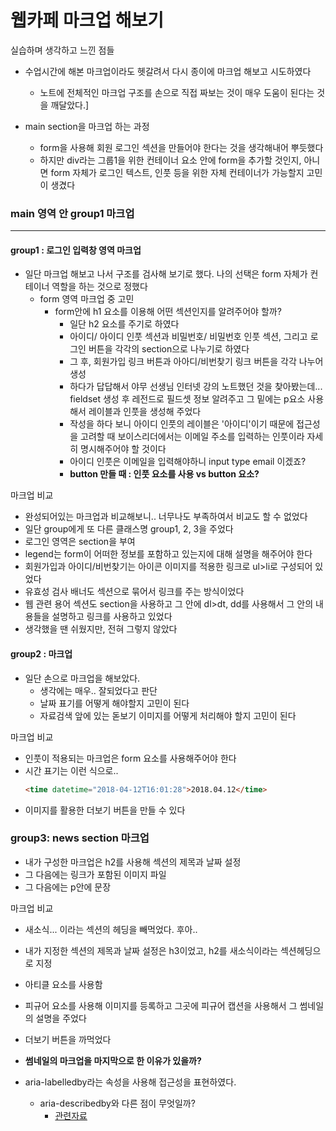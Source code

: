 # 웹카페 마크업 해보기

실습하며 생각하고 느낀 점들

- 수업시간에 해본 마크업이라도 헷갈려서 다시 종이에 마크업 해보고 시도하였다
  - 노트에 전체적인 마크업 구조를 손으로 직접 짜보는 것이 매우 도움이 된다는 것을 깨달았다.]

- main section을 마크업 하는 과정
  - form을 사용해 회원 로그인 섹션을 만들어야 한다는 것을 생각해내어 뿌듯했다
  - 하지만 div라는 그룹1을 위한 컨테이너 요소 안에 form을 추가할 것인지, 아니면 form 자체가 로그인 텍스트, 인풋 등을 위한 자체 컨테이너가 가능할지 고민이 생겼다
  
 ### main 영역 안 group1 마크업 

 ---

 #### group1 : 로그인 입력창 영역 마크업
  - 일단 마크업 해보고 나서 구조를 검사해 보기로 했다. 나의 선택은 form 자체가 컨테이너 역할을 하는 것으로 정했다
    - form 영역 마크업 중 고민
      - form안에 h1 요소를 이용해 어떤 섹션인지를 알려주어야 할까?
        - 일단 h2 요소를 주기로 하였다
        - 아이디/ 아이디 인풋 섹션과 비밀번호/ 비밀번호 인풋 섹션, 그리고 로그인 버튼을 각각의 section으로 나누기로 하였다
        - 그 후, 회원가입 링크 버튼과 아아디/비번찾기 링크 버튼을 각각 나누어 생성
        - 하다가 답답해서 야무 선생님 인터넷 강의 노트했던 것을 찾아봤는데... fieldset 생성 후 레전드로 필드셋 정보 알려주고 그 밑에는 p요소 사용해서 레이블과 인풋을 생성해 주었다
        - 작성을 하다 보니 아이디 인풋의 레이블은 '아이디'이기 때문에 접근성을 고려할 때 보이스리더에서는 이메일 주소를 입력하는 인풋이라 자세히 명시해주어야 할 것이다
        - 아이디 인풋은 이메일을 입력해야하니 input type email 이겠죠?
        - **button 만들 때 : 인풋 요소를 사용 vs button 요소?**
        
마크업 비교

  - 완성되어있는 마크업과 비교해보니.. 너무나도 부족하여서 비교도 할 수 없었다
  - 일단 group에게 또 다른 클래스명 group1, 2, 3을 주었다
  - 로그인 영역은 section을 부여
  - legend는 form이 어떠한 정보를 포함하고 있는지에 대해 설명을 해주어야 한다
  - 회원가입과 아이디/비번찾기는 아이콘 이미지를 적용한 링크로 ul>li로 구성되어 있었다
  - 유효성 검사 배너도 섹션으로 묶어서 링크를 주는 방식이었다
  - 웹 관련 용어 섹션도 section을 사용하고 그 안에 dl>dt, dd를 사용해서 그 안의 내용들을 설명하고 링크를 사용하고 있었다
  - 생각했을 땐 쉬웠지만, 전혀 그렇지 않았다

#### group2 : 마크업
  - 일단 손으로 마크업을 해보았다.
    - 생각에는 매우.. 잘되었다고 판단
    - 날짜 표기를 어떻게 해야할지 고민이 된다
    - 자료검색 앞에 있는 돋보기 이미지를 어떻게 처리해야 할지 고민이 된다


마크업 비교
  - 인풋이 적용되는 마크업은 form 요소를 사용해주어야 한다
  - 시간 표기는 이런 식으로..
    ```html
    <time datetime="2018-04-12T16:01:28">2018.04.12</time>
    ```
  - 이미지를 활용한 더보기 버튼을 만들 수 있다

### group3: news section 마크업
  
  - 내가 구성한 마크업은 h2를 사용해 섹션의 제목과 날짜 설정
  - 그 다음에는 링크가 포함된 이미지 파일
  - 그 다음에는 p안에 문장

마크업 비교

  - 새소식... 이라는 섹션의 헤딩을 빼먹었다. 후아..
  - 내가 지정한 섹션의 제목과 날짜 설정은 h3이었고, h2를 새소식이라는 섹션헤딩으로 지정
  - 아티클 요소를 사용함
  - 피규어 요소를 사용해 이미지를 등록하고 그곳에 피규어 캡션을 사용해서 그 썸네일의 설명을 주었다
  - 더보기 버튼을 까먹었다

  - **썸네일의 마크업을 마지막으로 한 이유가 있을까?**

  - aria-labelledby라는 속성을 사용해 접근성을 표현하였다. 
    - aria-describedby와 다른 점이 무엇일까?
      - [관련자료](https://developer.paciellogroup.com/blog/2017/07/short-note-on-aria-label-aria-labelledby-and-aria-describedby/)
  


